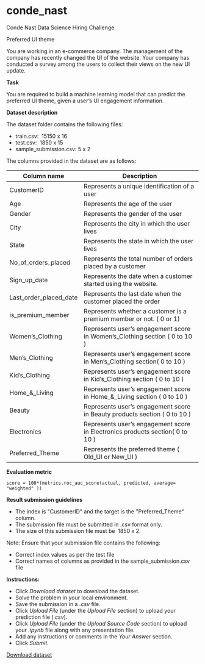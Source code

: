 # conde_nast
Conde Nast Data Science Hiring Challenge


Preferred UI theme

You are working in an e-commerce company. The management of the company has recently changed the UI of the website. Your company has conducted a survey among the users to collect their views on the new UI update.

**Task**

You are required to build a machine learning model that can predict the preferred UI theme, given a user’s UI engagement information.

**Dataset description**

The dataset folder contains the following files:

*   train.csv:  15150 x 16
*   test.csv:  1850 x 15
*   sample\_submission.csv: 5 x 2

The columns provided in the dataset are as follows:

|  Column name  |  Description  |
| --- | --- |
| CustomerID | Represents a unique identification of a user |
| Age | Represents the age of the user  |
| Gender | Represents the gender of the user  |
| City | Represents the city in which the user lives |
| State | Represents the state in which the user lives |
| No_of_orders_placed | Represents the total number of orders placed by a customer |
| Sign_up_date | Represents the date when a customer started using the website. |
| Last_order_placed_date | Represents the last date when the customer placed the order |
| is_premium_member | Represents whether a customer is a premium member or not. ( 0 or 1)  |
| Women’s_Clothing | Represents user’s engagement score in Women’s_Clothing section ( 0 to 10 ) |
| Men’s_Clothing | Represents user’s engagement score in Men’s_Clothing section( 0 to 10 ) |
| Kid’s_Clothing | Represents user’s engagement score in Kid’s_Clothing section ( 0 to 10 ) |
| Home_&_Living | Represents user’s engagement score in  Home_&_Living section ( 0 to 10 ) |
| Beauty | Represents user’s engagement score in Beauty products section ( 0 to 10 ) |
| Electronics | Represents user’s engagement score in  Electronics products section( 0 to 10 ) |
| Preferred_Theme | Represents the preferred theme ( Old_UI or New_UI ) |

**Evaluation metric**

    score = 100*(metrics.roc_auc_score(actual, predicted, average= "weighted" ))

**Result submission guidelines**

*   The index is "CustomerID" and the target is the "Preferred\_Theme" column. 
*   The submission file must be submitted in .csv format only.
*   The size of this submission file must be  1850 x 2.

Note: Ensure that your submission file contains the following:

*   Correct index values as per the test file
*   Correct names of columns as provided in the sample\_submission.csv file

**Instructions:** 

*   Click _Download dataset_ to download the dataset.
*   Solve the problem in your local environment.
*   Save the submission in a _.csv_ file.
*   Click _Upload File_ (under the _Upload File_ section) to upload your prediction file (_.csv_).
*   Click _Upload File_ (under the _Upload Source Code_ section) to upload your _.ipynb_ file along with any presentation file.
*   Add any instructions or comments in the _Your Answer_ section.
*   Click _Submit_.

[Download dataset](https://he-s3.s3.amazonaws.com/media/hackathon/condenast-data-scientist-hiring-challenge/preferred-ui-theme-9-7ec60e56/9d01f8acb01d11ec.zip?X-Amz-Algorithm=AWS4-HMAC-SHA256&X-Amz-Expires=43200&X-Amz-Credential=AKIA6I2ISGOYH7WWS3G5%2F20220416%2Fap-southeast-1%2Fs3%2Faws4_request&X-Amz-SignedHeaders=host&X-Amz-Date=20220416T090343Z&X-Amz-Signature=09539c4707dfc84d89c112750d2f0dee65da04e38caa5ac6a8ac993de99725b8)
